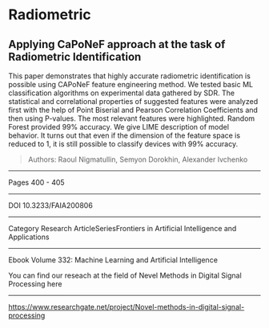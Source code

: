 # Radiometric
## Applying CaPoNeF approach at the task of Radiometric Identification

This paper demonstrates that highly accurate radiometric identification is possible using CAPoNeF feature engineering method. We tested basic ML classification algorithms on experimental data gathered by SDR. The statistical and correlational properties of suggested features were analyzed first with the help of Point Biserial and Pearson Correlation Coefficients and then using P-values. The most relevant features were highlighted. Random Forest provided 99% accuracy. We give LIME description of model behavior. It turns out that even if the dimension of the feature space is reduced to 1, it is still possible to classify devices with 99% accuracy.

> Authors: Raoul Nigmatullin, Semyon Dorokhin, Alexander Ivchenko
***
Pages 400 - 405
***
DOI 10.3233/FAIA200806
***
Category Research ArticleSeriesFrontiers in Artificial Intelligence and Applications
***
Ebook Volume 332: Machine Learning and Artificial Intelligence

You can find our reseach at the field of Nevel Methods in Digital Signal Processing here
***
https://www.researchgate.net/project/Novel-methods-in-digital-signal-processing
